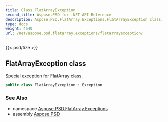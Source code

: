 ```yaml
---
title: Class FlatArrayException
second_title: Aspose.PSD for .NET API Reference
description: Aspose.PSD.FlatArray.Exceptions.FlatArrayException class. Special exception for FlatArray class
type: docs
weight: 4540
url: /net/aspose.psd.flatarray.exceptions/flatarrayexception/
---
```

{{< psd/tize >}}
## FlatArrayException class

Special exception for FlatArray class.

```csharp
public class FlatArrayException : Exception
```

### See Also

* namespace [Aspose.PSD.FlatArray.Exceptions](../../aspose.psd.flatarray.exceptions/)
* assembly [Aspose.PSD](../../)


